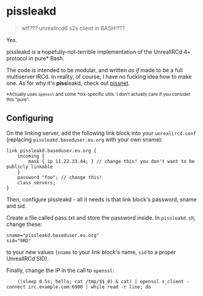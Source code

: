 # pissleakd

> wtf??? unrealircd6 s2s client in BASH!???

Yes.

pissleakd is a hopefully-not-terrible implementation of the UnrealIRCd 4+ protocol in pure* Bash.

The code is intended to be modular, and written *as if* made to be a full multiserver IRCd. In reality, of course, I have no fucking idea how to make one.
As for why it's **piss**leakd, check out [pissnet](https://wiki.letspiss.net).

<sup>\*Actually uses `openssl` and some \*nix-specific utils. I don't actually care if you consider this "pure".</sup>

## Configuring

On the linking server, add the following link block into your `unrealircd.conf` (replacing `pissleakd.baseduser.eu.org` with your own sname):
```
link pissleakd.baseduser.eu.org {
    incoming {
        mask { ip 11.22.33.44; } // change this! you don't want to be publicly linkable
    }
    password "foo"; // change this!
    class servers;
}
```

Then, configure pissleakd - all it needs is that link block's password, sname and sid.

Create a file called pass.txt and store the password inside.
In `pissleakd.sh`, change these:
```
sname="pissleakd.baseduser.eu.org"
sid="9RD"
```
to your new values (`sname` to your link block's name, `sid` to a proper UnrealIRCd SID).

Finally, change the IP in the call to `openssl`:

```
    ((sleep 0.5s; hello; cat /tmp/$$_0) & cat) | openssl s_client -connect irc.example.com:6900 | while read -r line; do
```
